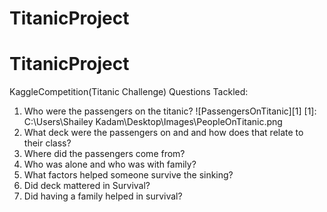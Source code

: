 # TitanicProject
# TitanicProject
KaggleCompetition(Titanic Challenge)
Questions Tackled: 
1. Who were the passengers on the titanic?
![PassengersOnTitanic][1]
[1]: C:\Users\Shailey Kadam\Desktop\Images\PeopleOnTitanic.png
2. What deck were the passengers on and and how does that relate to their class?
3. Where did the passengers come from?
4. Who was alone and who was with family?
5. What factors helped someone survive the sinking?
6. Did deck mattered in Survival?
7. Did having a family helped in survival?
